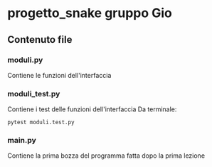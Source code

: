 # progetto_snake gruppo Gio

## Contenuto file

### moduli.py
Contiene le funzioni dell'interfaccia

### moduli_test.py
Contiene i test delle funzioni dell'interfaccia
Da terminale:

```
pytest moduli.test.py
```

### main.py
Contiene la prima bozza del programma fatta dopo la prima lezione
